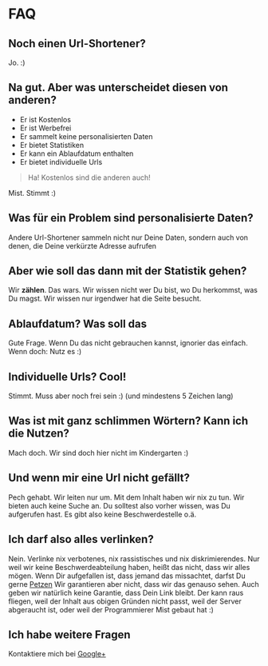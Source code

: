 # FAQ

## Noch einen Url-Shortener?
Jo. :)

## Na gut. Aber was unterscheidet diesen von anderen?
- Er ist Kostenlos
- Er ist Werbefrei
- Er sammelt keine personalisierten Daten
- Er bietet Statistiken
- Er kann ein Ablaufdatum enthalten
- Er bietet individuelle Urls

>Ha! Kostenlos sind die anderen auch!

Mist. Stimmt :)

## Was für ein Problem sind personalisierte Daten?
Andere Url-Shortener sammeln nicht nur Deine Daten, sondern auch von denen, die Deine verkürzte Adresse aufrufen

## Aber wie soll das dann mit der Statistik gehen?
Wir **zählen**. Das wars. Wir wissen nicht wer Du bist, wo Du herkommst, was Du magst. Wir wissen nur irgendwer hat die Seite besucht.

## Ablaufdatum? Was soll das
Gute Frage. Wenn Du das nicht gebrauchen kannst, ignorier das einfach. Wenn doch: Nutz es :)

## Individuelle Urls? Cool!
Stimmt. Muss aber noch frei sein :) (und mindestens 5 Zeichen lang)

## Was ist mit ganz schlimmen Wörtern? Kann ich die Nutzen?
Mach doch. Wir sind doch hier nicht im Kindergarten :)

## Und wenn mir eine Url nicht gefällt?
Pech gehabt. Wir leiten nur um. Mit dem Inhalt haben wir nix zu tun. Wir bieten auch keine Suche an. Du solltest also vorher wissen, was Du aufgerufen hast. Es gibt also keine Beschwerdestelle o.ä.

## Ich darf also alles verlinken?
Nein. Verlinke nix verbotenes, nix rassistisches und nix diskrimierendes. Nur weil wir keine Beschwerdeabteilung haben, heißt das nicht, dass wir alles mögen. Wenn Dir aufgefallen ist, dass jemand das missachtet, darfst Du gerne [Petzen](https://github.com/OleAlbers/shortener/issues/new?title=Seite%20petzen&body=Bitte%20trage%20hier%20die%20Kurz-URL%20(NICHT%20die%20Zieladresse)%20ein%2C%20wenn%20Du%20meinst%2C%20dass%20das%20Ziel%20nicht%20ganz%20sauber%20ist%20(z.B.%20Phishing%2C%20etc.)%0A%0ABitte%20bedenkt%2C%20dass%20hier%20keine%20Bots%2C%20sondern%20Menschen%20sind.%20Es%20kann%20also%20etwas%20dauern%20und%20im%20Zweifel%20kann%20es%20auch%20vorkommen%2C%20dass%20wir%20dieses%20Ticket%20ohne%20Kommentar%20schlie%C3%9Fen.)
Wir garantieren aber nicht, dass wir das genauso sehen. Auch geben wir natürlich keine Garantie, dass Dein Link bleibt. Der kann raus fliegen, weil der Inhalt aus obigen Gründen nicht passt, weil der Server abgeraucht ist, oder weil der Programmierer Mist gebaut hat :)

## Ich habe weitere Fragen
Kontaktiere mich bei [Google+](https://plus.google.com/+OleAlbers)
